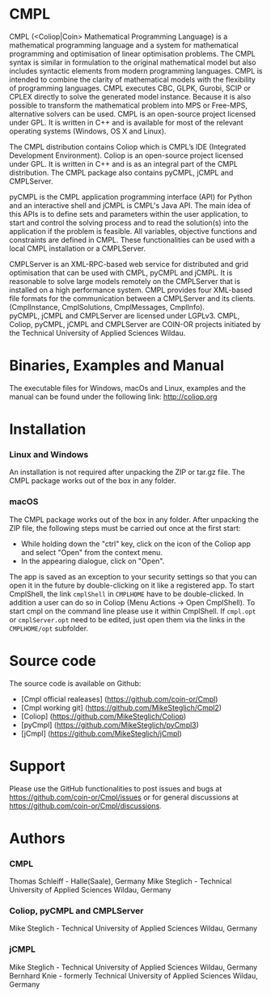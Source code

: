 # CMPL

CMPL (<Coliop|Coin> Mathematical Programming Language) is a mathematical programming language and a system for mathematical programming and optimisation of linear optimisation problems.
The CMPL syntax is similar in formulation to the original mathematical model but also includes syntactic elements from modern programming languages. CMPL is intended to combine the clarity of mathematical models with the flexibility of programming languages.
CMPL executes CBC, GLPK, Gurobi, SCIP or CPLEX directly to solve the generated model instance. Because it is also possible to transform the mathematical problem into MPS or Free-MPS, alternative solvers can be used.
CMPL is an open-source project licensed under GPL. It is written in C++ and is available for most of the relevant operating systems (Windows, OS X and Linux). 

The CMPL distribution contains Coliop which is CMPL’s IDE (Integrated Development Environment). Coliop is an open-source project licensed under GPL. It is written in C++ and is as an integral part of the CMPL distribution. 
The CMPL package also contains pyCMPL, jCMPL and CMPLServer. 

pyCMPL is the CMPL application programming interface (API) for Python and an interactive shell and jCMPL is CMPL's Java API. The main idea of this APIs is to define sets and parameters within the user application, to start and control the solving process and to read the solution(s) into the application if the problem is feasible. All variables, objective functions and constraints are defined in CMPL. These functionalities can be used with a local CMPL installation or a CMPLServer. 

CMPLServer is an XML-RPC-based web service for distributed and grid optimisation that can be used with CMPL, pyCMPL and jCMPL. It is reasonable to solve large models remotely on the CMPLServer that is installed on a high performance system. CMPL provides four XML-based file formats for the communication between a CMPLServer and its clients. (CmplInstance, CmplSolutions, CmplMessages, CmplInfo).  
pyCMPL, jCMPL and CMPLServer are licensed under LGPLv3.
CMPL, Coliop, pyCMPL, jCMPL and CMPLServer are COIN-OR projects initiated by the Technical University of Applied Sciences Wildau.


# Binaries, Examples and Manual

The executable files for Windows, macOs and Linux, examples and the manual can be found under the following link: http://coliop.org


# Installation 

### Linux and Windows 

An installation is not required after unpacking the ZIP or tar.gz file. The CMPL package works out of the box in any folder.   

### macOS

The CMPL package works out of the box in any folder. After unpacking the ZIP file, the following steps must be carried out once at the first start:

 * While holding down the "ctrl" key, click on the icon of the Coliop app and select "Open" from the context menu.
 * In the appearing dialogue, click on "Open".
   
The app is saved as an exception to your security settings so that you can open it in the future by double-clicking on it like a registered app. 
To start CmplShell, the link ```cmplShell``` in  ```CMPLHOME``` have to be double-clicked. In addition a user can do so in Coliop (Menu Actions -> Open CmplShell). 
To start cmpl on the command line please use it within CmplShell.  If ```cmpl.opt``` or ```cmplServer.opt``` need to be edited, just open them via the links in the ```CMPLHOME/opt``` subfolder. 


# Source code

The source code is available on Github:

 * [Cmpl official realeases] (https://github.com/coin-or/Cmpl)  
 * [Cmpl working git] (https://github.com/MikeSteglich/Cmpl2)
 * [Coliop] (https://github.com/MikeSteglich/Coliop)
 * [pyCmpl] (https://github.com/MikeSteglich/pyCmpl3)
 * [jCmpl] (https://github.com/MikeSteglich/jCmpl)


# Support

Please use the GitHub functionalities to post issues and bugs at https://github.com/coin-or/Cmpl/issues or for general discussions at https://github.com/coin-or/Cmpl/discussions.

# Authors 

### CMPL

Thomas Schleiff - Halle(Saale), Germany
Mike Steglich - Technical University of Applied Sciences Wildau, Germany 

### Coliop, pyCMPL and CMPLServer

Mike Steglich - Technical University of Applied Sciences Wildau, Germany 

### jCMPL

Mike Steglich - Technical University of Applied Sciences Wildau, Germany 
Bernhard Knie - formerly Technical University of Applied Sciences Wildau, Germany









